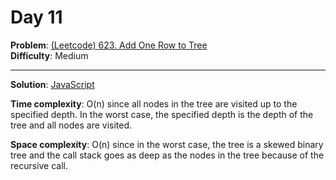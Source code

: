 # Day 11

**Problem**: [(Leetcode) 623. Add One Row to Tree](https://leetcode.com/problems/add-one-row-to-tree/)  
**Difficulty**: Medium

---

**Solution**: [JavaScript](../solutions/add-one-row-to-tree.js)

**Time complexity**: O(n) since all nodes in the tree are visited up to the specified depth. In the worst case, the specified depth is the depth of the tree and all nodes are visited.

**Space complexity**: O(n) since in the worst case, the tree is a skewed binary tree and the call stack goes as deep as the nodes in the tree because of the recursive call.

